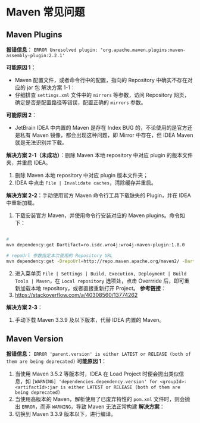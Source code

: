 # Maven 常见问题

## Maven Plugins

 **报错信息**： 
 `ERROR Unresolved plugin: 'org.apache.maven.plugins:maven-assembly-plugin:2.2.1'`

**可能原因 1：**
- Maven 配置文件，或者命令行中的配置，指向的 Repository 中确实不存在对应的 jar 包
解决方案 1-1：
- 仔细排查 `settings.xml` 文件中的 `mirrors` 等参数，访问 Repository 网页，确定是否是配置路径等错误，配置正确的 `mirrors` 参数。

**可能原因 2**：
- JetBrain IDEA 中内置的 Maven 是存在 Index BUG 的，不论使用的是官方还是私有 Maven 镜像，都会出现这种问题，即 Mirror 中存在，但 IDEA Maven 就是无法识别并下载。

**解决方案 2-1（未成功）**：删除 Maven 本地 repository 中对应 plugin 的版本文件夹，并重启 IDEA。
1. 删除 Maven 本地 repository 中对应 plugin 版本文件夹；
2. IDEA 中点击 `File | Invalidate caches`，清除缓存并重启。

**解决方案 2-2**：手动使用官方 Maven 命令行工具下载缺失的 Plugin，并在 IDEA 中重新加载。
1. 下载安装官方 Maven，并使用命令行安装对应的 Maven plugins。命令如下：
```bash

# 
mvn dependency:get Dartifact=ro.isdc.wro4j:wro4j-maven-plugin:1.8.0

# repoUrl 参数指定本次使用的 Repository URL
mvn dependency:get -DrepoUrl=http://repo.maven.apache.org/maven2/ -Dartifact=ro.isdc.wro4j:wro4j-maven-plugin:1.8.0
```
2. 进入菜单页 `File | Settings | Build, Execution, Deployment | Build Tools | Maven`，在 `Local repository` 选项处，点击 Overrride 后，即可重新加载本地 repository，或者直接重新打开 Project。
**参考链接**：
1. https://stackoverflow.com/a/40308560/13774262

**解决方案 2-3**：
1. 手动下载 Maven 3.3.9 及以下版本，代替 IDEA 内置的 Maven。

## Maven Version

**报错信息**：
`ERROR 'parent.version' is either LATEST or RELEASE (both of them are being deprecated)`
**可能原因 1**：
1. 当使用 Maven 3.5.2 等版本时，IDEA 在 Load Project 时便会抛出类似信息，如 `[WARNING] 'dependencies.dependency.version' for <groupId>:<artifactId>:jar is either LATEST or RELEASE (both of them are being deprecated)`
2. 当使用高版本的 Maven，解析使用了已废弃特性的 `pom.xml` 文件时，则会抛出 `ERROR`，而非 `WARNING`，导致 Maven 无法正常构建
**解决方案**：
1. 切换到 Maven 3.3.9 版本以下，进行编译。

